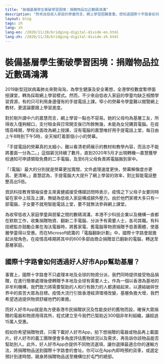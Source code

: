 ```yaml
---
title: "裝備基層學生衝破學習困境：捐贈物品拉近數碼鴻溝"
description: "對來自低收入家庭的學童而言，網上學習困難重重。想知道國際十字路會如何幫他們克服難關？立即按此閱讀網誌。想出多一分力捐贈物資？現在就下載好人好市App！"
layout: blog
tags: zh
lang: zh
lang-en: /2020/11/28/bridging-digital-divide-en.html
lang-zh: /2020/11/28/bridging-digital-divide-zh.html
---
```


# 裝備基層學生衝破學習困境：捐贈物品拉近數碼鴻溝

2019新型冠狀病毒肺炎來勢洶洶，為學生健康及安全著想，全港學校數度暫停面授課堂，轉為採取網上學習模式。然而，不少來自低收入家庭的學童均缺乏相關學習資源，有的只可利用身邊僅有的手提電話上課。窄小的熒幕令學童難以閱覽網上教材，更遑論要跟上學習進度。

對於剛升讀中六的嘉慧而言，網上學習一點也不容易。她的父母均為基層工友，所得收入僅夠糊口，支付租金與日常開支後已所餘無幾，未能為女兒購買電腦。在疫情高峰期，學校全面改為網上授課，沒有電腦的嘉慧唯好用手提電話上堂，每日由上午8時到下午5時，全天候盯着那個小小的熒幕。

「手提電話的熒幕真的太細小，難以看清老師展示的教材和教學內容，而且亦不能將畫面一分為二。」這個窘況持續了數月，直到2020年5月才出現轉機—嘉慧獲學校通知可申請領取免費的二手電腦，及至6月父母負責將電腦搬到家中。

「（電腦）最大的分別就是熒幕更加寬闊，文件處理速度更快，熒幕解像度亦更高、更清晰。」嘉慧認為，手提電腦大大提升了網上學習的效率，對比智能電話整整高出5倍。

資訊科技教育領袖協會主席黃健威接受傳媒訪問時表示，疫情之下父母子女要同時留在家中上班及上課，無疑為低收入家庭構成額外壓力。由於他們家裡大多只有一部電腦，子女要不就用智能電話上堂，要不就無法參與網上課堂。

為收窄低收入家庭學童與朋輩之間的數碼鴻溝，本港不少科技企業以及機構一直都在默默工作，收集捐贈物資、翻新二手電腦、分派予有需要人士，各司其職。有科技總監亦鼓勵企業在淘汰電器時，將舊家電、舊電腦等物資捐贈予慈善團體，使基層學童得以受惠。而在Microsoft統籌的「電腦翻新計劃」中，國際十字路會就擔起派發角色，在疫情高峰期將其中的600多部由商企捐贈並已翻新的電腦，轉送至基層家庭。 

## 國際十字路會如何透過好人好市App幫助基層？

事實上，國際十字路會不只處理本地及全球的物資分派，我們同時提供接受物品捐贈，在進行簡單處理後便轉贈予本地及全球有需要人士。作為一個以香港為基地的非牟利機構，我們致力將需要幫助的人和行有餘力的人都連結起來，以連結破碎世界中的貧苦大眾為目標。疫情大流行引致香港經濟環境改變，基層負擔大增，我們希望透過提供物資舒緩他們的重擔。

而好人好市App就是為方便香港市民捐贈狀況及性能良好的舊物而設，確保大眾捐贈的電器和物資用得其所，程式建立至今我們已幫助近300個非牟利組織，讓超過15萬人受惠。

假如你希望捐贈物資，只需下載好人好市App，拍下想捐贈的電器或物品再上載圖片。好人好市的義工團隊便會多角度評估舊物狀況以及需求，再告訴你該物品能否幫助別人。此外，好人好市App亦提供不同物流選項，讓你選擇最適合你的運輸方法，將捐贈物品送到國際十字路會的會址。你可以在App內即時預約貨車，或選定預計到達時間，親身將捐贈物品送至機構位於屯門的總部。

